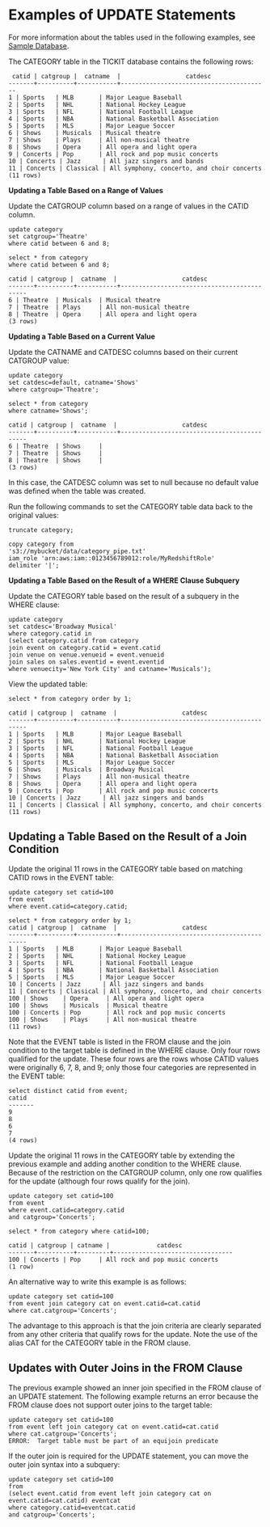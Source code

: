 # Examples of UPDATE Statements<a name="c_Examples_of_UPDATE_statements"></a>

For more information about the tables used in the following examples, see [Sample Database](c_sampledb.md)\.

The CATEGORY table in the TICKIT database contains the following rows: 

```
 catid | catgroup |  catname  |                  catdesc
-------+----------+-----------+-----------------------------------------
1 | Sports   | MLB       | Major League Baseball
2 | Sports   | NHL       | National Hockey League
3 | Sports   | NFL       | National Football League
4 | Sports   | NBA       | National Basketball Association
5 | Sports   | MLS       | Major League Soccer
6 | Shows    | Musicals  | Musical theatre
7 | Shows    | Plays     | All non-musical theatre
8 | Shows    | Opera     | All opera and light opera
9 | Concerts | Pop       | All rock and pop music concerts
10 | Concerts | Jazz      | All jazz singers and bands
11 | Concerts | Classical | All symphony, concerto, and choir concerts
(11 rows)
```

 **Updating a Table Based on a Range of Values** 

Update the CATGROUP column based on a range of values in the CATID column\. 

```
update category
set catgroup='Theatre'
where catid between 6 and 8;
```

```
select * from category
where catid between 6 and 8;

catid | catgroup |  catname  |                  catdesc
-------+----------+-----------+--------------------------------------------
6 | Theatre  | Musicals  | Musical theatre
7 | Theatre  | Plays     | All non-musical theatre
8 | Theatre  | Opera     | All opera and light opera
(3 rows)
```

 **Updating a Table Based on a Current Value** 

Update the CATNAME and CATDESC columns based on their current CATGROUP value: 

```
update category
set catdesc=default, catname='Shows'
where catgroup='Theatre';
```

```
select * from category
where catname='Shows';

catid | catgroup |  catname  |                  catdesc
-------+----------+-----------+--------------------------------------------
6 | Theatre  | Shows     |
7 | Theatre  | Shows     |
8 | Theatre  | Shows     |
(3 rows)
```

In this case, the CATDESC column was set to null because no default value was defined when the table was created\.

Run the following commands to set the CATEGORY table data back to the original values:

```
truncate category;

copy category from
's3://mybucket/data/category_pipe.txt'
iam_role 'arn:aws:iam::0123456789012:role/MyRedshiftRole'
delimiter '|';
```

 **Updating a Table Based on the Result of a WHERE Clause Subquery** 

Update the CATEGORY table based on the result of a subquery in the WHERE clause: 

```
update category
set catdesc='Broadway Musical'
where category.catid in
(select category.catid from category
join event on category.catid = event.catid
join venue on venue.venueid = event.venueid
join sales on sales.eventid = event.eventid
where venuecity='New York City' and catname='Musicals');
```

View the updated table: 

```
select * from category order by 1;

catid | catgroup |  catname  |                  catdesc
-------+----------+-----------+--------------------------------------------
1 | Sports   | MLB       | Major League Baseball
2 | Sports   | NHL       | National Hockey League
3 | Sports   | NFL       | National Football League
4 | Sports   | NBA       | National Basketball Association
5 | Sports   | MLS       | Major League Soccer
6 | Shows    | Musicals  | Broadway Musical
7 | Shows    | Plays     | All non-musical theatre
8 | Shows    | Opera     | All opera and light opera
9 | Concerts | Pop       | All rock and pop music concerts
10 | Concerts | Jazz      | All jazz singers and bands
11 | Concerts | Classical | All symphony, concerto, and choir concerts
(11 rows)
```

## Updating a Table Based on the Result of a Join Condition<a name="c_Examples_of_UPDATE_statements-updating-a-table-based-on-the-result-of-a-join-condition"></a>

Update the original 11 rows in the CATEGORY table based on matching CATID rows in the EVENT table: 

```
update category set catid=100
from event
where event.catid=category.catid;

select * from category order by 1;
catid | catgroup |  catname  |                  catdesc
-------+----------+-----------+--------------------------------------------
1 | Sports   | MLB       | Major League Baseball
2 | Sports   | NHL       | National Hockey League
3 | Sports   | NFL       | National Football League
4 | Sports   | NBA       | National Basketball Association
5 | Sports   | MLS       | Major League Soccer
10 | Concerts | Jazz      | All jazz singers and bands
11 | Concerts | Classical | All symphony, concerto, and choir concerts
100 | Shows    | Opera     | All opera and light opera
100 | Shows    | Musicals  | Musical theatre
100 | Concerts | Pop       | All rock and pop music concerts
100 | Shows    | Plays     | All non-musical theatre
(11 rows)
```

 Note that the EVENT table is listed in the FROM clause and the join condition to the target table is defined in the WHERE clause\. Only four rows qualified for the update\. These four rows are the rows whose CATID values were originally 6, 7, 8, and 9; only those four categories are represented in the EVENT table: 

```
select distinct catid from event;
catid
-------
9
8
6
7
(4 rows)
```

Update the original 11 rows in the CATEGORY table by extending the previous example and adding another condition to the WHERE clause\. Because of the restriction on the CATGROUP column, only one row qualifies for the update \(although four rows qualify for the join\)\. 

```
update category set catid=100
from event
where event.catid=category.catid
and catgroup='Concerts';

select * from category where catid=100;

catid | catgroup | catname |             catdesc
-------+----------+---------+---------------------------------
100 | Concerts | Pop     | All rock and pop music concerts
(1 row)
```

An alternative way to write this example is as follows: 

```
update category set catid=100
from event join category cat on event.catid=cat.catid
where cat.catgroup='Concerts';
```

The advantage to this approach is that the join criteria are clearly separated from any other criteria that qualify rows for the update\. Note the use of the alias CAT for the CATEGORY table in the FROM clause\.

## Updates with Outer Joins in the FROM Clause<a name="c_Examples_of_UPDATE_statements-updates-with-outer-joins-in-the-from-clause"></a>

The previous example showed an inner join specified in the FROM clause of an UPDATE statement\. The following example returns an error because the FROM clause does not support outer joins to the target table: 

```
update category set catid=100
from event left join category cat on event.catid=cat.catid
where cat.catgroup='Concerts';
ERROR:  Target table must be part of an equijoin predicate
```

If the outer join is required for the UPDATE statement, you can move the outer join syntax into a subquery: 

```
update category set catid=100
from
(select event.catid from event left join category cat on event.catid=cat.catid) eventcat
where category.catid=eventcat.catid
and catgroup='Concerts';
```